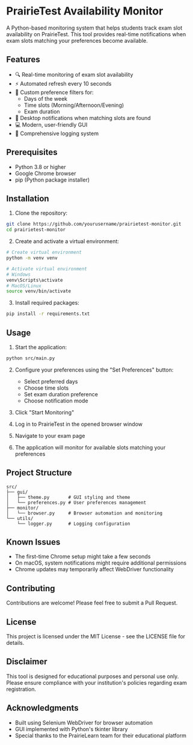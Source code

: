 # PrairieTest Availability Monitor

A Python-based monitoring system that helps students track exam slot availability on PrairieTest. This tool provides real-time notifications when exam slots matching your preferences become available.

## Features

- 🔍 Real-time monitoring of exam slot availability
- ⚡ Automated refresh every 10 seconds
- 🎯 Custom preference filters for:
  - Days of the week
  - Time slots (Morning/Afternoon/Evening)
  - Exam duration
- 🔔 Desktop notifications when matching slots are found
- 💻 Modern, user-friendly GUI
- 📝 Comprehensive logging system

## Prerequisites

- Python 3.8 or higher
- Google Chrome browser
- pip (Python package installer)

## Installation

1. Clone the repository:
```bash
git clone https://github.com/yourusername/prairietest-monitor.git
cd prairietest-monitor
```

2. Create and activate a virtual environment:
```bash
# Create virtual environment
python -m venv venv

# Activate virtual environment
# Windows
venv\Scripts\activate
# MacOS/Linux
source venv/bin/activate
```

3. Install required packages:
```bash
pip install -r requirements.txt
```

## Usage

1. Start the application:
```bash
python src/main.py
```

2. Configure your preferences using the "Set Preferences" button:
   - Select preferred days
   - Choose time slots
   - Set exam duration preference
   - Choose notification mode

3. Click "Start Monitoring"

4. Log in to PrairieTest in the opened browser window

5. Navigate to your exam page

6. The application will monitor for available slots matching your preferences

## Project Structure
```
src/
├── gui/
│   ├── theme.py       # GUI styling and theme
│   └── preferences.py # User preferences management
├── monitor/
│   └── browser.py     # Browser automation and monitoring
└── utils/
    └── logger.py      # Logging configuration
```

## Known Issues

- The first-time Chrome setup might take a few seconds
- On macOS, system notifications might require additional permissions
- Chrome updates may temporarily affect WebDriver functionality

## Contributing

Contributions are welcome! Please feel free to submit a Pull Request.

## License

This project is licensed under the MIT License - see the LICENSE file for details.

## Disclaimer

This tool is designed for educational purposes and personal use only. Please ensure compliance with your institution's policies regarding exam registration.

## Acknowledgments

- Built using Selenium WebDriver for browser automation
- GUI implemented with Python's tkinter library
- Special thanks to the PrairieLearn team for their educational platform